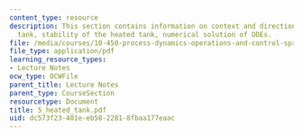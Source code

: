 ```yaml
---
content_type: resource
description: This section contains information on context and direction, a heated
  tank, stability of the heated tank, numerical solution of ODEs.
file: /media/courses/10-450-process-dynamics-operations-and-control-spring-2006/dc573f23401eeb5822818fbaa177eaac_5_heated_tank.pdf
file_type: application/pdf
learning_resource_types:
- Lecture Notes
ocw_type: OCWFile
parent_title: Lecture Notes
parent_type: CourseSection
resourcetype: Document
title: 5_heated_tank.pdf
uid: dc573f23-401e-eb58-2281-8fbaa177eaac
---
```

